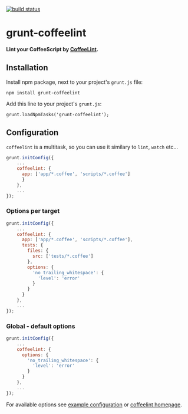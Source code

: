[![build status](https://secure.travis-ci.org/vojtajina/grunt-coffeelint.png)](http://travis-ci.org/vojtajina/grunt-coffeelint)
# grunt-coffeelint

**Lint your CoffeeScript by [CoffeeLint].**

## Installation

Install npm package, next to your project's `grunt.js` file:

    npm install grunt-coffeelint

Add this line to your project's `grunt.js`:

    grunt.loadNpmTasks('grunt-coffeelint');


## Configuration

`coffeelint` is a multitask, so you can use it similary to `lint`, `watch` etc...

````javascript
grunt.initConfig({
    ...
    coffeelint: {
      app: ['app/*.coffee', 'scripts/*.coffee']
      }
    },
    ...
});
````

### Options per target

````javascript
grunt.initConfig({
    ...
    coffeelint: {
      app: ['app/*.coffee', 'scripts/*.coffee'],
      tests: {
        files: {
          src: ['tests/*.coffee']
        },
        options: {
          'no_trailing_whitespace': {
            'level': 'error'
          }
        }
      }
    },
    ...
});
````

### Global - default options

````javascript
grunt.initConfig({
    ...
    coffeelint: {
      options: {
        'no_trailing_whitespace': {
          'level': 'error'
        }
      }
    },
    ...
});
````

For available options see [example configuration] or [coffeelint homepage].


[CoffeeLint]: http://www.coffeelint.org/
[coffeelint homepage]: http://www.coffeelint.org/
[example configuration]: https://raw.github.com/clutchski/coffeelint/master/examples/coffeelint.json
